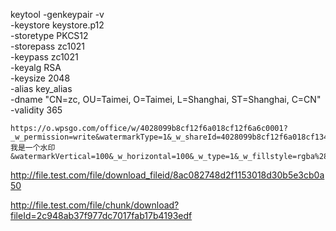 keytool -genkeypair -v \
  -keystore keystore.p12 \
  -storetype PKCS12 \
  -storepass zc1021 \
  -keypass zc1021 \
  -keyalg RSA \
  -keysize 2048 \
  -alias key_alias \
  -dname "CN=zc, OU=Taimei, O=Taimei, L=Shanghai, ST=Shanghai, C=CN" \
  -validity 365


```
https://o.wpsgo.com/office/w/4028099b8cf12f6a018cf12f6a6c0001?_w_permission=write&watermarkType=1&_w_shareId=4028099b8cf12f6a018cf13486ff0004&_w_appid=AK20230904ZTFDZI&watermarkValue=我是一个水印&watermarkVertical=100&_w_horizontal=100&_w_type=1&_w_fillstyle=rgba%28+192%2C+192%2C+192%2C+0.8+%29&watermarkRotate=-0.7853982&_w_rotate=-0.7853982&copy=0&export=0&_w_font=bold+20px+Serif&tmEnvToken=027028eb7553472c9d94a650001af23a&read=1&watermarkFont=bold+20px+Serif&tmToken=027028eb7553472c9d94a650001af23a&_w_rename=0&watermarkHorizontal=50&_w_history=1&watermarkFillStyle=rgba%28+192%2C+192%2C+192%2C+0.6+%29&_w_export=1&print=0&_w_value=Taimei&_w_copy=1&_w_fileid=4028099b8cf12f6a018cf12f6a6c0001&_w_print=1&update=1&tmAppId=027028eb7553472c9d94a650001af23a&tenantId=027028eb7553472c9d94a650001af23a&comment=0&_w_vertical=100&_w_tokentype=1
```

http://file.test.com/file/download_fileid/8ac082748d2f1153018d30b5e3cb0a50

http://file.test.com/file/chunk/download?fileId=2c948ab37f977dc7017fab17b4193edf